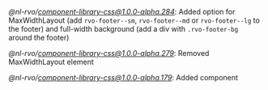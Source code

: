*@nl-rvo/component-library-css@1.0.0-alpha.284*:
Added option for MaxWidthLayout (add `rvo-footer--sm`, `rvo-footer--md` or `rvo-footer--lg` to the footer) and full-width background (add a div with `.rvo-footer-bg` around the footer)

*@nl-rvo/component-library-css@1.0.0-alpha.279*:
Removed MaxWidthLayout element

*@nl-rvo/component-library-css@1.0.0-alpha.179*:
Added component
